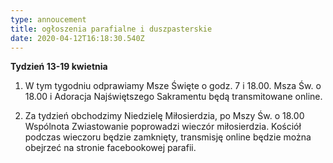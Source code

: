 ```yaml
---
type: annoucement
title: ogłoszenia parafialne i duszpasterskie
date: 2020-04-12T16:18:30.540Z
---
```

**Tydzień 13-19 kwietnia**

1. W tym tygodniu odprawiamy Msze Święte o godz. 7 i 18.00. Msza Św. o 18.00 i Adoracja Najświętszego Sakramentu będą transmitowane online.

2. Za tydzień obchodzimy Niedzielę Miłosierdzia, po Mszy Św. o 18.00 Wspólnota Zwiastowanie poprowadzi wieczór miłosierdzia. Kościół podczas wieczoru będzie zamknięty, transmisję online będzie można obejrzeć na stronie facebookowej parafii.
